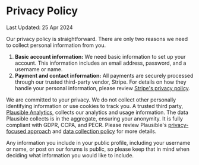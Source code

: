 <script>
	const company = "The Native Yard Project"
</script>

# Privacy Policy

Last Updated: 25 Apr 2024

Our privacy policy is straightforward. There are only two reasons we need to collect personal information from you.

1. **Basic account information:** We need basic information to set up your account. This information includes an email address, password, and a username or name.
2. **Payment and contact information:** All payments are securely processed through our trusted third-party vendor, Stripe. For details on how they handle your personal information, please review [Stripe's privacy policy](https://stripe.com/privacy).

We are committed to your privacy. We do not collect other personally identifying information or use cookies to track you. A trusted third party, [Plausible Analytics](https://plausible.io/), collects our analytics and usage information. The data Plausible collects is in the aggregate, ensuring your anonymity. It is fully compliant with GDPR, CCPA, and PECR. Please review Plausible's [privacy-focused approach](https://plausible.io/privacy-focused-web-analytics) and [data collection policy](https://plausible.io/data-policy) for more details.

Any information you include in your public profile, including your username or name, or post on our forums is public, so please keep that in mind when deciding what information you would like to include.
